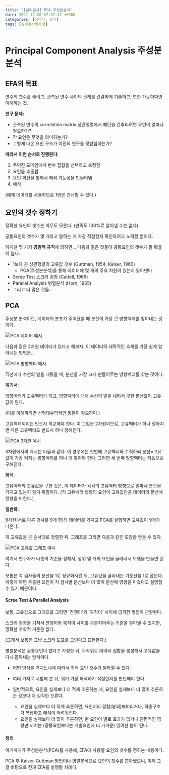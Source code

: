 ```yaml
---
title: "[심리검사] PCA 주성분분석"
date: 2021-12-20 07:37:12 +0900
categories: [심리학, 필기]
tags: [심리검사및측정]
---
```




# Principal Component Analysis 주성분분석

## EFA의 목표

변수의 갯수를 줄이고, 관측된 변수 사이의 관계를 간결하게 기술하고, 또한 가능하다면 이해하는 것.

**연구 문제:**

- 관측된 변수의 correlation matrix 상관행렬에서 패턴을 간추리려면 요인이 얼마나 필요한가?
- 각 요인은 무엇을 의미하는가?
- 그렇게 나온 요인 구조가 이전의 연구를 뒷받침하는가?

**따라서 이런 순서로 진행된다**:

1. 주어진 도메인에서 변수 집합을 선택하고 측정함
2. 요인을 추출함
3. 요인 회전을 통해서 해석 가능성을 만들어냄
4. 해석

(예제 데이터를 사용하므로 1번은 건너뛸 수 있다.)



## 요인의 갯수 정하기

정확한 요인의 갯수는 아무도 모른다. (만족도 100%로 알아낼 수는 없다)

공통요인의 갯수가 몇 개라고 말하는 게 가장 적절할지 확인하려고 노력할 뿐이다.

하지만 몇 가지 **경험적 규칙**에 의하면... 다음과 같은 것들이 공통요인의 갯수가 될 확률이 높다.

- 1보다 큰 상관행렬의 고유값 갯수 (Guttman, 1954; Kaiser, 1960)
  - PCA(주성분분석)을 통해 데이터에 몇 개의 주요 차원이 있는지 알아낸다
- Scree Test 스크리 검정 (Cattell, 1966)
- Parallel Analysis 병렬분석 (Horn, 1965)
- 그리고 더 많은 것들..



## PCA

주성분 분석이란, 데이터의 분포가 주어졌을 때 분산이 가장 큰 방향벡터를 찾아내는 것이다.

![PCA 데이터 예시](/assets/img/PCA-1.png)

다음과 같은 2차원 데이터가 있다고 해보자. 이 데이터의 대략적인 추세를 가장 쉽게 알아내는 방법은...

![PCA 방향벡터 예시](/assets/img/PCA-2.png)

직선에다 수선의 발을 내렸을 때, 분산을 가장 크게 만들어주는 방향벡터를 찾는 것이다.

**여기서**:

방향벡터가 고유벡터가 되고, 방향벡터에 대해 수선의 발을 내려서 구한 분산값이 고유값이 된다.

(이를 이해하려면 선형대수학적인 통찰이 필요하다.)

고유벡터끼리는 반드시 직교해야 한다.
이 그림은 2차원이므로, 고유벡터가 하나 정해지면 다른 고유벡터도 반드시 하나 정해진다.

![PCA 3차원 예시](/assets/img/PCA-3.png)

3차원에서의 예시는 다음과 같다. 이 경우에는 첫번째 고유벡터와 수직하되 분산=고유값이 가장 커지는 방향벡터를 하나 더 찾아야 한다. 그러면 세 번째 방향벡터는 자동으로 구해진다.

**해석**:

고유벡터와 고유값을 구한 것은, 이 데이터가 각각의 고유벡터 방향으로 얼마나 분산을 가지고 있는지 알기 위함이다.
(각 고유벡터 방향의 요인이 고유값만큼 데이터의 분산에 영향을 미친다.)

**일반화**:

9차원(서로 다른 검사를 9개 함)의 데이터를 가지고 PCA를 실행하면 고유값이 9개가 나온다.

이 고유값을 큰 순서대로 정렬한 뒤, 그래프를 그리면 다음과 같은 모양을 얻을 수 있다.

![PCA 고유값 그래프 예시](/assets/img/PCA-4.png)

여기서 연구자가 나름의 기준을 정해서, 상위 몇 개의 요인을 골라내서 모델을 만들면 된다.

보통은 각 검사들의 분산을 1로 정규화시킨 뒤, 고유값을 골라내는 기준선을 1로 잡는다. 이렇게 하면 추출된 요인이 각 검사별 분산보다 더 많이 분산에 영향을 미쳤다고 설명할 수 있기 때문이다.



#### Scree Test & Parallel Analysis

보통, 고유값으로 그래프를 그리면 '잔챙이'와 '묵직이' 사이에 급격한 꺾임이 관찰된다.

스크리 검정을 거쳐서 잔챙이와 묵직이 사이를 구분지어주는 기준을 알아낼 수 있지만, 명확한 수학적 기준은 없다.

(그래서 보통은 그냥 <u>스크리 도표를 그린다</u>고 표현한다.)

병렬분석은 공통요인이 없다고 가정한 뒤, 무작위로 데이터 집합을 생성해서 고유값을 다시 뽑아내는 방식이다.

- 어떤 방식을 거치느냐에 따라서 최적 요인 갯수가 달라질 수 있다.
- 여러 가지로 시험해 본 뒤, 뭐가 가장 해석하기 적절한지를 판단해야 한다. 

- 일반적으로, 요인을 실제보다 더 적게 추론하는 게, 요인을 실제보다 더 많이 추론하는 것보다 더 심각한 오류다.
  - 요인을 실제보다 더 적게 추론하면, 요인끼리 결합(붕괴)해버리거나, 하층구조가 복잡하고 해석이 어려워진다.
  - 요인을 실제보다 더 많이 추론하면, 한 요인이 별로 효과가 없거나 단편적인 영향만 끼치는 (공통요인보다는 개별요인에 더 가까운) 잉여한 놈이 된다.



#### 정리

여기까지가 주성분분석(PCA)를 사용해, EFA에 사용할 요인의 갯수를 정하는 내용이다.

PCA 후 Kaiser-Guttman 방법이나 병렬분석으로 요인의 갯수를 뽑아냈으니, 이제 그걸 바탕으로 진짜 EFA를 실행할 차례다.

